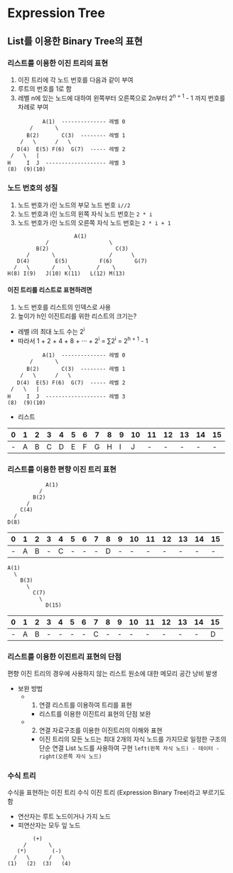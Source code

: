 # Expression Tree

## List를 이용한 Binary Tree의 표현

### 리스트를 이용한 이진 트리의 표현

1. 이진 트리에 각 노드 번호를 다음과 같이 부여
2. 루트의 번호를 1로 함
3. 레벨 n에 있는 노드에 대하여 왼쪽부터 오른쪽으로 2n부터 2<sup>n + 1</sup> - 1 까지 번호를 차례로 부여
```
           A(1)  -------------- 레벨 0
       /       \
      B(2)       C(3)  -------- 레벨 1
    /   \      /   \
   D(4)  E(5) F(6)  G(7)  ----- 레벨 2
 /   \   |
H     I  J  ------------------- 레벨 3
(8)  (9)(10)
```

### 노드 번호의 성질

1) 노드 번호가 i인 노드의 부모 노드 번호 `i//2`
2) 노드 번호과 i인 노드의 왼쪽 자식 노드 번호는 `2 * i`
3) 노드 번호가 i인 노드의 오른쪽 자식 노드 번호는 `2 * i + 1`

```
                     A(1)
            /                   \  
         B(2)                     C(3)         
      /       \                 /      \
   D(4)        E(5)          F(6)       G(7)
  /   \       /    \        /    \
H(8) I(9)   J(10) K(11)   L(12) M(13)
```

#### 이진 트리를 리스트로 표현하려면

1. 노드 번호를 리스트의 인덱스로 사용
2. 높이가 h인 이진트리를 위한 리스트의 크기는?
  - 레벨 i의 최대 노드 수는 2<sup>i</sup>
  - 따라서 1 + 2 + 4 + 8 + ··· + 2<sup>i</sup> = ∑2<sup>i</sup> = 2<sup>h + 1</sup> - 1
```
           A(1)  -------------- 레벨 0
       /       \
      B(2)       C(3)  -------- 레벨 1
    /   \      /   \
   D(4)  E(5) F(6)  G(7)  ----- 레벨 2
 /   \   |
H     I  J  ------------------- 레벨 3
(8)  (9)(10)
```

- 리스트

|0|1|2|3|4|5|6|7|8|9|10|11|12|13|14|15|
|-|-|-|-|-|-|-|-|-|-|--|--|--|--|--|--|
|-|A|B|C|D|E|F|G|H|I|J|-|-|-|-|-|

### 리스트를 이용한 편향 이진 트리 표현

```
            A(1)
          /
        B(2)
      /
    C(4)
  /
D(8)
```
|0|1|2|3|4|5|6|7|8|9|10|11|12|13|14|15|
|-|-|-|-|-|-|-|-|-|-|--|--|--|--|--|--|
|-|A|B|-|C|-|-|-|D|-|-|-|-|-|-|-|


```
A(1)
  \
    B(3)
      \
        C(7)
          \ 
            D(15)
```
|0|1|2|3|4|5|6|7|8|9|10|11|12|13|14|15|
|-|-|-|-|-|-|-|-|-|-|--|--|--|--|--|--|
|-|A|B|-|-|-|-|C|-|-|-|-|-|-|-|D|

### 리스트를 이용한 이진트리 표현의 단점

편향 이진 트리의 경우에 사용하지 않는 리스트 원소에 대한 메모리 공간 낭비 발생

- 보완 방법
  - 1) 연결 리스트를 이용하여 트리를 표현
      - 리스트를 이용한 이진트리 표현의 단점 보완
  - 2) 연결 자료구조를 이용한 이진트리의 이해와 표현
      - 이진 트리의 모든 노드는 최대 2개의 자식 노드를 가지므로 일정한 구조의 단순 연결 List 노드를 사용하여 구현
        `left(왼쪽 자식 노드) - 데이터 - right(오른쪽 자식 노드)`


### 수식 트리

수식을 표현하는 이진 트리
수식 이진 트리 (Expression Binary Tree)라고 부르기도 함

- 연산자는 루트 노드이거나 가지 노드
- 피연산자는 모두 잎 노드

```
        (+)
     /       \
   (*)        (-)
  /   \      /   \
(1)   (2)  (3)   (4)

```